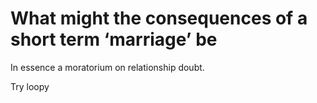 # What might the consequences of a short term ‘marriage’ be
In essence a moratorium on relationship doubt.

Try loopy

<!-- #p1 -->

<!-- {BearID:C56C819A-4D4F-4B57-83D8-8DC59BF5988E-347-0000000A549F99FA} -->
